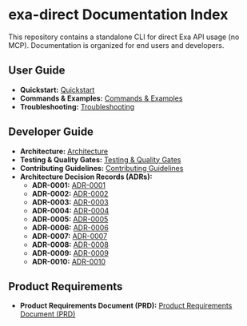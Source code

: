 # exa-direct Documentation Index

This repository contains a standalone CLI for direct Exa API usage (no MCP).
Documentation is organized for end users and developers.

## User Guide

- **Quickstart:** [Quickstart](user/quickstart.md)
- **Commands & Examples:** [Commands & Examples](user/commands.md)
- **Troubleshooting:** [Troubleshooting](user/troubleshooting.md)

## Developer Guide

- **Architecture:** [Architecture](developers/architecture.md)
- **Testing & Quality Gates:** [Testing & Quality Gates](developers/testing.md)
- **Contributing Guidelines:** [Contributing Guidelines](developers/contributing.md)
- **Architecture Decision Records (ADRs):**
  - **ADR-0001:** [ADR-0001](developers/adr/ADR-0001.md)
  - **ADR-0002:** [ADR-0002](developers/adr/ADR-0002.md)
  - **ADR-0003:** [ADR-0003](developers/adr/ADR-0003.md)
  - **ADR-0004:** [ADR-0004](developers/adr/ADR-0004.md)
  - **ADR-0005:** [ADR-0005](developers/adr/ADR-0005.md)
  - **ADR-0006:** [ADR-0006](developers/adr/ADR-0006.md)
  - **ADR-0007:** [ADR-0007](developers/adr/ADR-0007.md)
  - **ADR-0008:** [ADR-0008](developers/adr/ADR-0008.md)
  - **ADR-0009:** [ADR-0009](developers/adr/ADR-0009.md)
  - **ADR-0010:** [ADR-0010](developers/adr/ADR-0010.md)

## Product Requirements

- **Product Requirements Document (PRD):** [Product Requirements Document (PRD)](prd.md)
